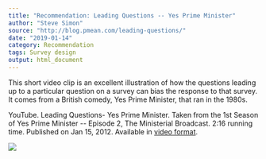 ```yaml
---
title: "Recommendation: Leading Questions -- Yes Prime Minister"
author: "Steve Simon"
source: "http://blog.pmean.com/leading-questions/"
date: "2019-01-14"
category: Recommendation
tags: Survey design
output: html_document
---
```


This short video clip is an excellent illustration of how the questions
leading up to a particular question on a survey can bias the response to
that survey. It comes from a British comedy, Yes Prime Minister, that
ran in the 1980s.

<!---More--->

YouTube. Leading Questions- Yes Prime Minister. Taken from the 1st
Season of Yes Prime Minister -- Episode 2, The Ministerial Broadcast.
2:16 running time. Published on Jan 15, 2012. Available in [video
format](https://www.youtube.com/watch?v=G0ZZJXw4MTA).

![](http://www.pmean.com/images/images/19/leading-questions01.png)




